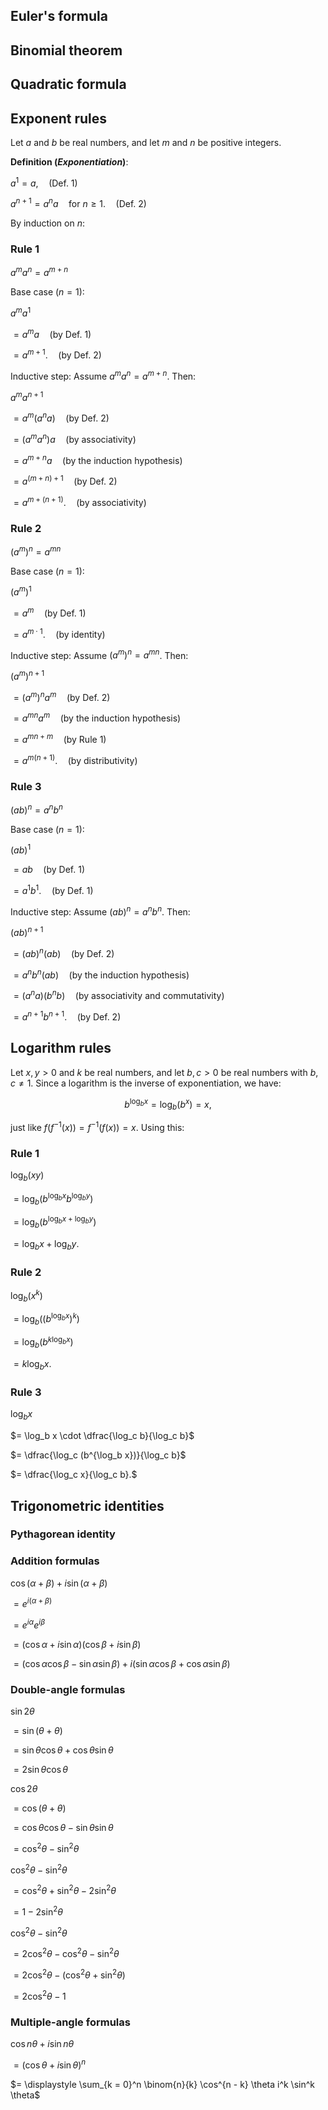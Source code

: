 ## Euler's formula

## Binomial theorem

## Quadratic formula

## Exponent rules

Let $a$ and $b$ be real numbers, and let $m$ and $n$ be positive integers.

**Definition (_Exponentiation_)**:

$a^1 = a, \quad \text{(Def. 1)}$

$a^{n + 1} = a^n a \quad \text{for } n \ge 1. \quad \text{(Def. 2)}$

By induction on $n$:

### Rule 1

$a^m a^n = a^{m + n}$

Base case ($n = 1$):

$a^m a^1$

$= a^m a \quad \text{(by Def. 1)}$

$= a^{m + 1}. \quad \text{(by Def. 2)}$

Inductive step: Assume $a^m a^n = a^{m + n}$. Then:

$a^m a^{n + 1}$

$= a^m (a^n a) \quad \text{(by Def. 2)}$

$= (a^m a^n) a \quad \text{(by associativity)}$

$= a^{m + n} a \quad \text{(by the induction hypothesis)}$

$= a^{(m + n) + 1} \quad \text{(by Def. 2)}$

$= a^{m + (n + 1)}. \quad \text{(by associativity)}$

### Rule 2

$(a^m)^n = a^{mn}$

Base case ($n = 1$):

$(a^m)^1$

$= a^m \quad \text{(by Def. 1)}$

$= a^{m \cdot 1}. \quad \text{(by identity)}$

Inductive step: Assume $(a^m)^n = a^{mn}$. Then:

$(a^m)^{n + 1}$

$= (a^m)^n a^m \quad \text{(by Def. 2)}$

$= a^{mn} a^m \quad \text{(by the induction hypothesis)}$

$= a^{mn + m} \quad \text{(by Rule 1)}$

$= a^{m(n + 1)}. \quad \text{(by distributivity)}$

### Rule 3

$(ab)^n = a^n b^n$

Base case ($n = 1$):

$(ab)^1$

$= ab \quad \text{(by Def. 1)}$

$= a^1 b^1. \quad \text{(by Def. 1)}$

Inductive step: Assume $(ab)^n = a^n b^n$. Then:

$(ab)^{n + 1}$

$= (ab)^n (ab) \quad \text{(by Def. 2)}$

$= a^n b^n (ab) \quad \text{(by the induction hypothesis)}$

$= (a^n a) (b^n b) \quad \text{(by associativity and commutativity)}$

$= a^{n + 1} b^{n + 1}. \quad \text{(by Def. 2)}$

## Logarithm rules

Let $x, y > 0$ and $k$ be real numbers, and let $b, c > 0$ be real numbers with $b, c \ne 1$. Since a logarithm is the inverse of exponentiation, we have:

$$b^{\log_b x} = \log_b (b^x) = x,$$

just like $f(f^{-1}(x)) = f^{-1}(f(x)) = x$. Using this:

### Rule 1

$\log_b (xy)$

$= \log_b (b^{\log_b x} b^{\log_b y})$

$= \log_b (b^{\log_b x + \log_b y})$

$= \log_b x + \log_b y.$

### Rule 2

$\log_b (x^k)$

$= \log_b ((b^{\log_b x})^k)$

$= \log_b (b^{k \log_b x})$

$= k \log_b x.$

### Rule 3

$\log_b x$

$= \log_b x \cdot \dfrac{\log_c b}{\log_c b}$

$= \dfrac{\log_c (b^{\log_b x})}{\log_c b}$

$= \dfrac{\log_c x}{\log_c b}.$

## Trigonometric identities

### Pythagorean identity

### Addition formulas

$\cos(\alpha + \beta) + i \sin(\alpha + \beta)$

$= e^{i(\alpha + \beta)}$

$= e^{i \alpha} e^{i \beta}$

$= (\cos \alpha + i \sin \alpha)(\cos \beta + i \sin \beta)$

$= (\cos \alpha \cos \beta - \sin \alpha \sin \beta) + i(\sin \alpha \cos \beta + \cos \alpha \sin \beta)$

### Double-angle formulas

$\sin 2 \theta$

$= \sin(\theta + \theta)$

$= \sin \theta \cos \theta + \cos \theta \sin \theta$

$= 2 \sin \theta \cos \theta$

$\cos 2 \theta$

$= \cos(\theta + \theta)$

$= \cos \theta \cos \theta - \sin \theta \sin \theta$

$= \cos^2 \theta - \sin^2 \theta$

$\cos^2 \theta - \sin^2 \theta$

$= \cos^2 \theta + \sin^2 \theta - 2 \sin^2 \theta$

$= 1 - 2 \sin^2 \theta$

$\cos^2 \theta - \sin^2 \theta$

$= 2 \cos^2 \theta - \cos^2 \theta - \sin^2 \theta$

$= 2 \cos^2 \theta - (\cos^2 \theta + \sin^2 \theta)$

$= 2 \cos^2 \theta - 1$

### Multiple-angle formulas

$\cos n \theta + i \sin n \theta$

$= (\cos \theta + i \sin \theta)^n$

$= \displaystyle \sum_{k = 0}^n \binom{n}{k} \cos^{n - k} \theta i^k \sin^k \theta$
